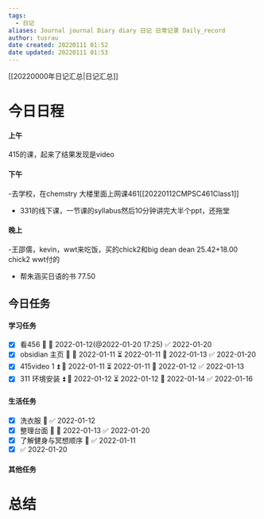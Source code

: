 ```yaml
---
tags:
  - 日记
aliases: Journal journal Diary diary 日记 日常记录 Daily_record
author: tusrau
date created: 20220111 01:52
date updated: 20220111 01:53
---
```

[[20220000年日记汇总|日记汇总]]


# 今日日程

#### 上午
415的课，起来了结果发现是video


#### 下午
-去学校，在chemstry 大楼里面上网课461[[20220112CMPSC461Class1]]
- 331的线下课，一节课的syllabus然后10分钟讲完大半个ppt，还拖堂

#### 晚上
-王邵儒，kevin，wwt来吃饭，买的chick2和big dean
dean 25.42+18.00
chick2 wwt付的
- 帮朱涵买日语的书 77.50

## 今日任务
#### 学习任务
- [x] 看456 🔼 📅 2022-01-12(@2022-01-20 17:25) ✅ 2022-01-20
- [x] obsidian 主页 🔽 🛫 2022-01-11 ⏳ 2022-01-11 📅 2022-01-13 ✅ 2022-01-20
- [x] 415video 1 ⏫ 🛫 2022-01-11 ⏳ 2022-01-11 📅 2022-01-12 ✅ 2022-01-13
- [x] 311 环境安装 ⏫ 🛫 2022-01-12 ⏳ 2022-01-12 📅 2022-01-14 ✅ 2022-01-16
#### 生活任务
- [x] 洗衣服 🔼 ✅ 2022-01-12
- [x] 整理台面 🔽 📅 2022-01-13 ✅ 2022-01-20
- [x] 了解健身与冥想顺序 🔽 ✅ 2022-01-11
- [x]  ✅ 2022-01-20

#### 其他任务

# 总结
